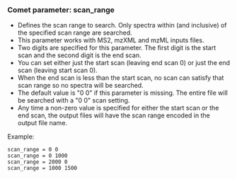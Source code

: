 ### Comet parameter: scan_range

- Defines the scan range to search.  Only spectra within (and inclusive) of the specified
scan range are searched.
- This parameter works with MS2, mzXML and mzML inputs files.
- Two digits are specified for this parameter.  The first digit is the start scan and the
second digit is the end scan.
- You can set either just the start scan (leaving end scan 0) or just the end scan
(leaving start scan 0).  
- When the end scan is less than the start scan, no scan can satisfy that scan range
so no spectra will be searched.
- The default value is "0 0" if this parameter is missing. The entire file will be searched
with a "0 0" scan setting.
- Any time a non-zero value is specified for either the start scan or the end scan, the
output files will have the scan range encoded in the output file name.

Example:
```
scan_range = 0 0
scan_range = 0 1000
scan_range = 2000 0
scan_range = 1000 1500
```
